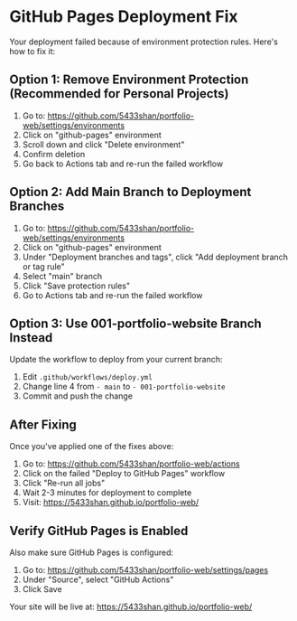 # GitHub Pages Deployment Fix

Your deployment failed because of environment protection rules. Here's how to fix it:

## Option 1: Remove Environment Protection (Recommended for Personal Projects)

1. Go to: https://github.com/5433shan/portfolio-web/settings/environments
2. Click on "github-pages" environment
3. Scroll down and click "Delete environment"
4. Confirm deletion
5. Go back to Actions tab and re-run the failed workflow

## Option 2: Add Main Branch to Deployment Branches

1. Go to: https://github.com/5433shan/portfolio-web/settings/environments
2. Click on "github-pages" environment
3. Under "Deployment branches and tags", click "Add deployment branch or tag rule"
4. Select "main" branch
5. Click "Save protection rules"
6. Go to Actions tab and re-run the failed workflow

## Option 3: Use 001-portfolio-website Branch Instead

Update the workflow to deploy from your current branch:

1. Edit `.github/workflows/deploy.yml`
2. Change line 4 from `- main` to `- 001-portfolio-website`
3. Commit and push the change

## After Fixing

Once you've applied one of the fixes above:

1. Go to: https://github.com/5433shan/portfolio-web/actions
2. Click on the failed "Deploy to GitHub Pages" workflow
3. Click "Re-run all jobs"
4. Wait 2-3 minutes for deployment to complete
5. Visit: https://5433shan.github.io/portfolio-web/

## Verify GitHub Pages is Enabled

Also make sure GitHub Pages is configured:

1. Go to: https://github.com/5433shan/portfolio-web/settings/pages
2. Under "Source", select "GitHub Actions"
3. Click Save

Your site will be live at: https://5433shan.github.io/portfolio-web/

